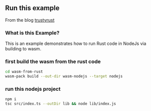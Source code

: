 ## Run this example
From the blog [trustyrust](https://trustyrust.com/blog/wasm-pack)

### What is this Example?
This is an example demonstrates how to run Rust code in NodeJs via building to wasm.

### first build the wasm from the rust code
```sh
cd wasm-from-rust
wasm-pack build --out-dir wasm-nodejs --target nodejs
```

### run this nodejs project
```sh
npm i
tsc src/index.ts --outDir lib && node lib/index.js
```
